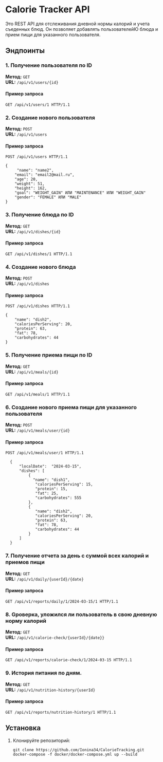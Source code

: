 # Calorie Tracker API

Это REST API для отслеживания дневной нормы калорий и учета съеденных блюд.
Он позволяет добавлять пользователейЮ блюда и прием пищи для указанного пользователя.

## Эндпоинты

### 1. Получение пользователя по ID

**Метод:** `GET`  
**URL:** `/api/v1/users/{id}`

#### Пример запроса

```http
GET /api/v1/users/1 HTTP/1.1
```

### 2. Создание нового пользователя

**Метод:** `POST`  
**URL:** `/api/v1/users`

#### Пример запроса

```http
POST /api/v1/users HTTP/1.1

{
	 "name": "name2",
    "email": "email2@mail.ru",
    "age": 20,
    "weight": 51,
    "height": 162,
    "goal": "WEIGHT_GAIN" ИЛИ "MAINTENANCE" ИЛИ "WEIGHT_GAIN"
    "gender": "FEMALE" ИЛИ "MALE"
}
```

### 3. Получение блюда по ID

**Метод:** `GET`  
**URL:** `/api/v1/dishes/{id}`

#### Пример запроса

```http
GET /api/v1/dishes/1 HTTP/1.1
```

### 4. Создание нового блюда

**Метод:** `POST`  
**URL:** `/api/v1/dishes`

#### Пример запроса

```http
POST /api/v1/dishes HTTP/1.1

{
    "name": "dish2",
    "caloriesPerServing": 20,
    "protein": 63,
    "fat": 78,
    "carbohydrates": 44
}
```

### 5. Получение приема пищи по ID

**Метод:** `GET`  
**URL:** `/api/v1/meals/{id}`

#### Пример запроса

```http
GET /api/v1/meals/1 HTTP/1.1
```

### 6. Создание нового приема пищи для указанного пользователя

**Метод:** `POST`  
**URL:** `/api/v1/meals/user/{id}`

#### Пример запроса

```http
POST /api/v1/meals/user/1 HTTP/1.1

  {
      "localDate":  "2024-03-15",
      "dishes": [
          {
            "name": "dish1",
             "caloriesPerServing": 15,
             "protein": 15,
             "fat": 25,
             "carbohydrates": 555
          },
          {
             "name": "dish2",
             "caloriesPerServing": 20,
             "protein": 63,
             "fat": 78,
             "carbohydrates": 44
          }
      ]
  }
```

### 7. Получение отчета за день с суммой всех калорий и приемов пищи

**Метод:** `GET`  
**URL:** `/api/v1/daily/{userId}/{date}`

#### Пример запроса

```http
GET /api/v1/reports/daily/1/2024-03-15/1 HTTP/1.1
```

### 8. Gроверка, уложился ли пользователь в свою дневную норму калорий

**Метод:** `GET`  
**URL:** `/api/v1/calorie-check/{userId}/{date}}`

#### Пример запроса

```http
GET /api/v1/reports/calorie-check/1/2024-03-15 HTTP/1.1
```

### 9. История питания по дням.

**Метод:** `GET`  
**URL:** `/api/v1/nutrition-history/{userId}`

#### Пример запроса

```http
GET /api/v1/reports/nutrition-history/1 HTTP/1.1
```

## Установка

1. Клонируйте репозиторий:
   ```
   git clone https://github.com/Ionina34/CalorieTracking.git
   docker-compose -f docker/docker-compose.yml up --build
   ```
